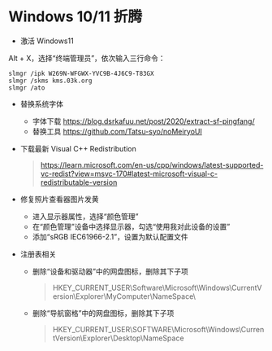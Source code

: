 # Windows 10/11 折腾

- 激活 Windows11

Alt + X，选择“终端管理员”，依次输入三行命令：

```
slmgr /ipk W269N-WFGWX-YVC9B-4J6C9-T83GX
slmgr /skms kms.03k.org
slmgr /ato
```

- 替换系统字体

  - 字体下载 https://blog.dsrkafuu.net/post/2020/extract-sf-pingfang/
  - 替换工具 https://github.com/Tatsu-syo/noMeiryoUI

- 下载最新 Visual C++ Redistribution

  > https://learn.microsoft.com/en-us/cpp/windows/latest-supported-vc-redist?view=msvc-170#latest-microsoft-visual-c-redistributable-version

- 修复照片查看器图片发黄

  - 进入显示器属性，选择“颜色管理”
  - 在“颜色管理”设备中选择显示器，勾选“使用我对此设备的设置”
  - 添加“sRGB IEC61966-2.1”，设置为默认配置文件

- 注册表相关
  - 删除“设备和驱动器”中的网盘图标，删除其下子项
    > HKEY_CURRENT_USER\Software\Microsoft\Windows\CurrentVersion\Explorer\MyComputer\NameSpace\
  - 删除“导航窗格”中的网盘图标，删除其下子项
    > HKEY_CURRENT_USER\SOFTWARE\Microsoft\Windows\CurrentVersion\Explorer\Desktop\NameSpace
